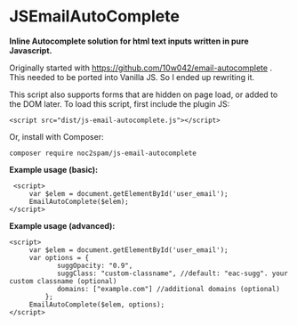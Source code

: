 # JSEmailAutoComplete
**Inline Autocomplete solution for html text inputs written in pure Javascript.**

Originally started with https://github.com/10w042/email-autocomplete . This needed to be ported into Vanilla JS. So I ended up rewriting it.

This script also supports forms that are hidden on page load, or added to the DOM later. To load this script, first include the plugin JS:


	<script src="dist/js-email-autocomplete.js"></script>


Or, install with Composer:

	composer require noc2spam/js-email-autocomplete

**Example usage (basic):**

     <script>
    	 var $elem = document.getElementById('user_email');
    	 EmailAutoComplete($elem);
    </script>

**Example usage (advanced):**

    <script>
    	 var $elem = document.getElementById('user_email');
    	 var options = {
				suggOpacity: "0.9",
				suggClass: "custom-classname", //default: "eac-sugg". your custom classname (optional)
				domains: ["example.com"] //additional domains (optional)
			 };
    	 EmailAutoComplete($elem, options);
    </script>

